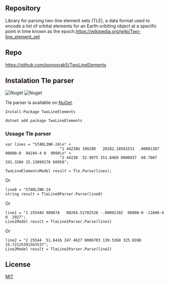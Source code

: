 ## Repository
Library for parsing two-line element sets (TLE), a data format used to encode a list of orbital elements for an Earth-orbiting object at a specific point in time known as the epoch.https://wikipedia.org/wiki/Two-line_element_set

## Repo 
https://github.com/ponoorak5/TwoLineElements

## Instalation Tle parser
![Nuget](https://img.shields.io/nuget/dt/TwoLineElements) ![Nuget](https://img.shields.io/nuget/v/TwoLineElements)

Tle parser is available on [NuGet](https://www.nuget.org/packages/TwoLineElements). 

```
Install-Package TwoLineElements
```
```sh
dotnet add package TwoLineElements
```
### Ussage Tle parser

```
var lines = "STARLINK-24\n" +
                       	"1 44238U 19029D   20182.10581531  .00001387  00000-0  94194-4 0  9999\n" +
                        "2 44238  52.9975 151.8469 0000937  68.7807 291.3284 15.13099176 60950";

TwoLineElementsModel result = Tle.Parse(lines);
```
Or
```
line0 = "STARLINK-24
string result = TleLine0Parser.Parse(line0)
```
Or
```
line1 = "1 25544U 98067A   08264.51782528 -.00002182  00000-0 -11606-4 0  2927";
Line1Model result = TleLine1Parser.Parse(line1)
```
Or
```
line2 = "2 25544  51.6416 247.4627 0006703 130.5360 325.0288 15.72125391563537";
Line2Model result = TleLine2Parser.Parse(line2)
```


## License
[MIT](https://choosealicense.com/licenses/mit/)
